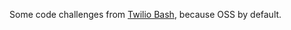 Some code challenges from [Twilio Bash][1], because OSS by default.

[1]: http://www.twilio-bash.com

